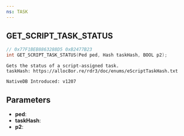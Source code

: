 ```yaml
---
ns: TASK
---
```

## GET_SCRIPT_TASK_STATUS

```c
// 0x77F1BEB8863288D5 0xB2477B23
int GET_SCRIPT_TASK_STATUS(Ped ped, Hash taskHash, BOOL p2);
```

```
Gets the status of a script-assigned task.
taskHash: https://alloc8or.re/rdr3/doc/enums/eScriptTaskHash.txt

NativeDB Introduced: v1207
```

## Parameters
* **ped**:
* **taskHash**:
* **p2**:
